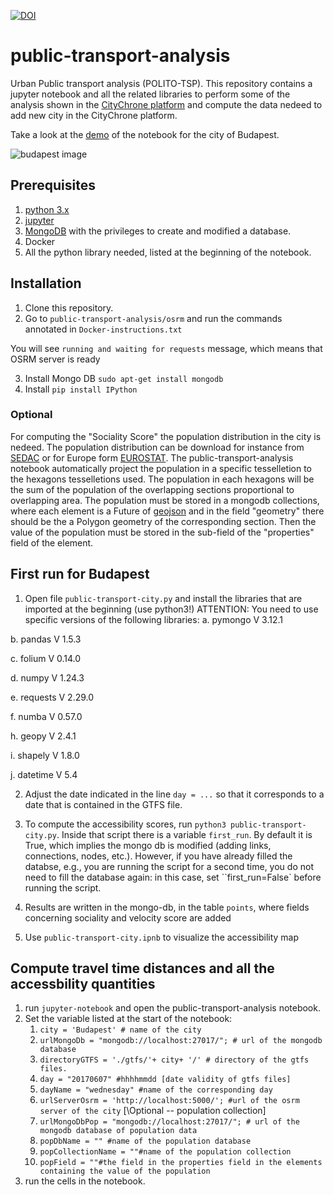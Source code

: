 [![DOI](https://zenodo.org/badge/104480172.svg)](https://zenodo.org/badge/latestdoi/104480172)
# public-transport-analysis
Urban Public transport analysis (POLITO-TSP).
This repository contains a jupyter notebook and all the related libraries to perform some of the analysis shown  in the <a href="http://citychrone.org" target="_blank">CityChrone platform</a> and compute the data nedeed to add new city in the CityChrone platform.

Take a look at the <a href="http://nbviewer.jupyter.org/github/ocadni/public-transport-analysis/blob/master/public-transport-city.ipynb" target="_blank">demo</a> of the notebook for the city of Budapest.

![budapest image](./budapest.png)

## Prerequisites
1. [python 3.x](https://www.python.org/download/releases/3.0/)
1. [jupyter](http://jupyter.org/)
1. [MongoDB](https://www.mongodb.com/download-center#community) with the privileges to create and modified a database.
1. Docker
1. All the python library needed, listed at the beginning of the notebook.


## Installation
1. Clone this repository.
2. Go to `public-transport-analysis/osrm` and run the commands annotated in `Docker-instructions.txt` 

You will see `running and waiting for requests` message, which means that OSRM server is ready

3. Install Mongo DB `sudo apt-get install mongodb`
4. Install `pip install IPython`


### Optional
For computing the "Sociality Score" the population distribution in the city is nedeed. The population distribution can be download for instance from [SEDAC](https://sedac.ciesin.columbia.edu/data/set/gpw-v4-population-density-rev11/data-download) or for Europe form [EUROSTAT](https://ec.europa.eu/eurostat/web/gisco/geodata/reference-data/population-distribution-demography/geostat). The public-transport-analysis notebook automatically project the population in a specific tesselletion to the hexagons tesselletions used. The population in each hexagons will be the sum of the population of the overlapping sections proportional to overlapping area.
The population must be stored in a mongodb collections, where each element is a Future of [geojson](https://docs.mongodb.com/manual/reference/geojson/) and in the field "geometry" there should be the a Polygon geometry of the corresponding section. Then the value of the population must be stored in the sub-field of the "properties" field of the element.

## First run for Budapest

1. Open file `public-transport-city.py` and install the libraries that are imported at the beginning (use python3!)
     ATTENTION: You need to use specific versions of the following libraries:
   	a.	pymongo   V 3.12.1

b.	pandas    V 1.5.3

c.	folium    V 0.14.0 

d.	numpy     V 1.24.3 

e.	requests  V 2.29.0

f.	numba     V 0.57.0

h.	geopy     V 2.4.1

i.	shapely   V 1.8.0

j.	datetime  V 5.4

2. Adjust the date indicated in the line `day = ...` so that it corresponds to a date that is contained in the GTFS file.

3. To compute the accessibility scores, run `python3 public-transport-city.py`. Inside that script there is a variable `first_run`. By default it is True, which implies the mongo db is modified (adding links, connections, nodes, etc.). However, if you have already filled the databse, e.g., you are running the script for a second time, you do not need to fill the database again: in this case, set ``first_run=False` before running the script.

4. Results are written in the mongo-db, in the table `points`, where fields concerning sociality and velocity score are added

5. Use `public-transport-city.ipnb` to visualize the accessibility map
    
## Compute travel time distances and all the accessbility quantities
1. run ```jupyter-notebook``` and open the public-transport-analysis notebook.
1. Set the variable listed at the start of the notebook:
	1. ```city = 'Budapest' # name of the city```
	2. ```urlMongoDb = "mongodb://localhost:27017/"; # url of the mongodb database```
	3. ```directoryGTFS = './gtfs/'+ city+ '/' # directory of the gtfs files.```
	4. ```day = "20170607" #hhhhmmdd [date validity of gtfs files]```
	5. ```dayName = "wednesday" #name of the corresponding day```
	6. ```urlServerOsrm = 'http://localhost:5000/'; #url of the osrm server of the city```
    \[\Optional -- population collection]
    7. ```urlMongoDbPop = "mongodb://localhost:27017/"; # url of the mongodb database of population data```
    8. ```popDbName = "" #name of the population database```
    9. ```popCollectionName = ""#name of the population collection```
    10. ```popField = ""#the field in the properties field in the elements containing the value of the population```
1. run the cells in the notebook.




